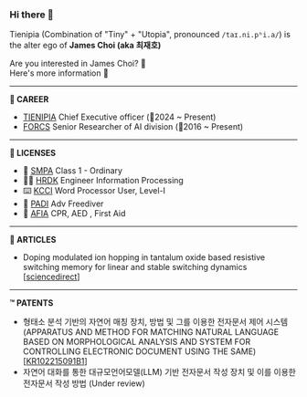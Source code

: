 ### Hi there 👋

Tienipia (Combination of "Tiny" + "Utopia", pronounced `/taɪ.ni.pʰi.a/`) is the alter ego of **James Choi (aka 최재호)**

Are you interested in James Choi? 🤔  
Here's more information 🤗

---

**👔 CAREER**
- [TIENIPIA](https://github.com/tienipia-official) Chief Executive officer (📆2024 ~ Present)
- [FORCS](https://www.forcs.com) Senior Researcher of AI division (📆2016 ~ Present)

---

**🪪 LICENSES**
- 🚗 [SMPA](https://www.smpa.go.kr/) Class 1 - Ordinary
- 🧑‍💻️ [HRDK](https://www.hrdkorea.or.kr/) Engineer Information Processing
- ⌨️ [KCCI](https://www.korcham.net/) Word Processor User, Level-I
- 🤿 [PADI](https://www.padi.com/) Adv Freediver
- 🛟 [AFIA](https://afia.kr/) CPR, AED , First Aid

---

**📰 ARTICLES**
- Doping modulated ion hopping in tantalum oxide based resistive switching memory for linear and stable switching dynamics [[sciencedirect](https://www.sciencedirect.com/science/article/abs/pii/S0169433223010346)]

---

**™️ PATENTS**
- 형태소 분석 기반의 자연어 매칭 장치, 방법 및 그를 이용한 전자문서 제어 시스템 (APPARATUS AND METHOD FOR MATCHING NATURAL LANGUAGE BASED ON MORPHOLOGICAL ANALYSIS AND SYSTEM FOR CONTROLLING ELECTRONIC DOCUMENT USING THE SAME) [[KR102215091B1](https://patents.google.com/patent/KR102215091B1)]
- 자연어 대화를 통한 대규모언어모델(LLM) 기반 전자문서 작성 장치 및 이를 이용한 전자문서 작성 방법 (Under review)

<!--
**tienipia/tienipia** is a ✨ _special_ ✨ repository because its `README.md` (this file) appears on your GitHub profile.

Here are some ideas to get you started:

- 🔭 I’m currently working on ...
- 🌱 I’m currently learning ...
- 👯 I’m looking to collaborate on ...
- 🤔 I’m looking for help with ...
- 💬 Ask me about ...
- 📫 How to reach me: ...
- 😄 Pronouns: ...
- ⚡ Fun fact: ...
-->

